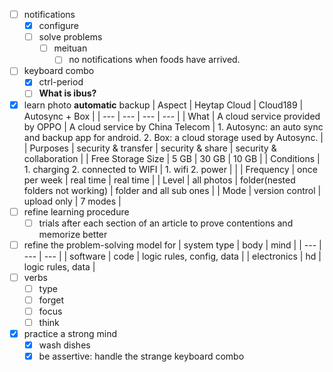 - [ ] notifications
	- [x] configure
	- [ ] solve problems
		- [ ] meituan
			- [ ] no notifications when foods have arrived. 
- [ ] keyboard combo
	- [x] ctrl-period
	- [ ] **What is ibus?**
- [x] learn photo **automatic** backup
	| Aspect | Heytap Cloud | Cloud189 | Autosync + Box |
	| --- | --- | --- | --- |
	| What | A cloud service provided by OPPO | A cloud service by China Telecom | 1. Autosync: an auto sync and backup app for android. 2. Box: a cloud storage used by Autosync. |
	| Purposes | security & transfer | security & share | security & collaboration |
	| Free Storage Size | 5 GB | 30 GB | 10 GB |
	| Conditions | 1. charging 2. connected to WIFI | 1. wifi 2. power | |
	| Frequency | once per week | real time | real time |
	| Level | all photos | folder(nested folders not working) | folder and all sub ones |
	| Mode | version control | upload only | 7 modes |
- [ ] refine learning procedure
	- [ ] trials after each section of an article to prove contentions and memorize better
- [ ] refine the problem-solving model for 
	| system type | body | mind |
	| --- | --- | --- |
	| software | code | logic rules, config, data |
	| electronics | hd | logic rules, data |
- [ ] verbs
	- [ ] type
	- [ ] forget
	- [ ] focus
	- [ ] think
- [x] practice a strong mind
	- [x] wash dishes
	- [x] be assertive: handle the strange keyboard combo
<!--stackedit_data:
eyJoaXN0b3J5IjpbLTIxMjA1Mjc5MDRdfQ==
-->